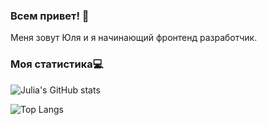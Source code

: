 ### Всем привет! 👋

Меня зовут Юля и я начинающий фронтенд разработчик.



### Моя статистика:computer:
![Julia's GitHub stats](https://github-readme-stats.vercel.app/api?username=jtuvaleva&show_icons=true&hide=issues&layout=compact)

![Top Langs](https://github-readme-stats.vercel.app/api/top-langs/?username=jtuvaleva&exclude_repo=DataGym,spatial-course-binder,Spatial_course&layout=compact&hide=jupyter%20notebook)



<!--
**jtuvaleva/jtuvaleva** is a ✨ _special_ ✨ repository because its `README.md` (this file) appears on your GitHub profile.

Here are some ideas to get you started:

- 🔭 I’m currently working on ...
- 🌱 I’m currently learning ...
- 👯 I’m looking to collaborate on ...
- 🤔 I’m looking for help with ...
- 💬 Ask me about ...
- 📫 How to reach me: ...
- 😄 Pronouns: ...
- ⚡ Fun fact: ...
-->

